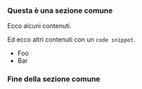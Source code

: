 ### <a name="this-is-a-common-section"></a>Questa è una sezione comune

Ecco alcuni contenuti.

Ed ecco altri contenuti con un `code snippet`.

* Foo
* Bar

### <a name="end-of-common-section"></a>Fine della sezione comune